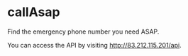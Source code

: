 # callAsap

Find the emergency phone number you need ASAP.

You can access the API by visiting http://83.212.115.201/api.
